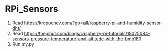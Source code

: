 # RPi_Sensors

1. Read https://kropochev.com/?go=all/raspberry-pi-and-humidity-sensor-dht/
2. Read https://thepihut.com/blogs/raspberry-pi-tutorials/18025084-sensors-pressure-temperature-and-altitude-with-the-bmp180
3. Run my.py
